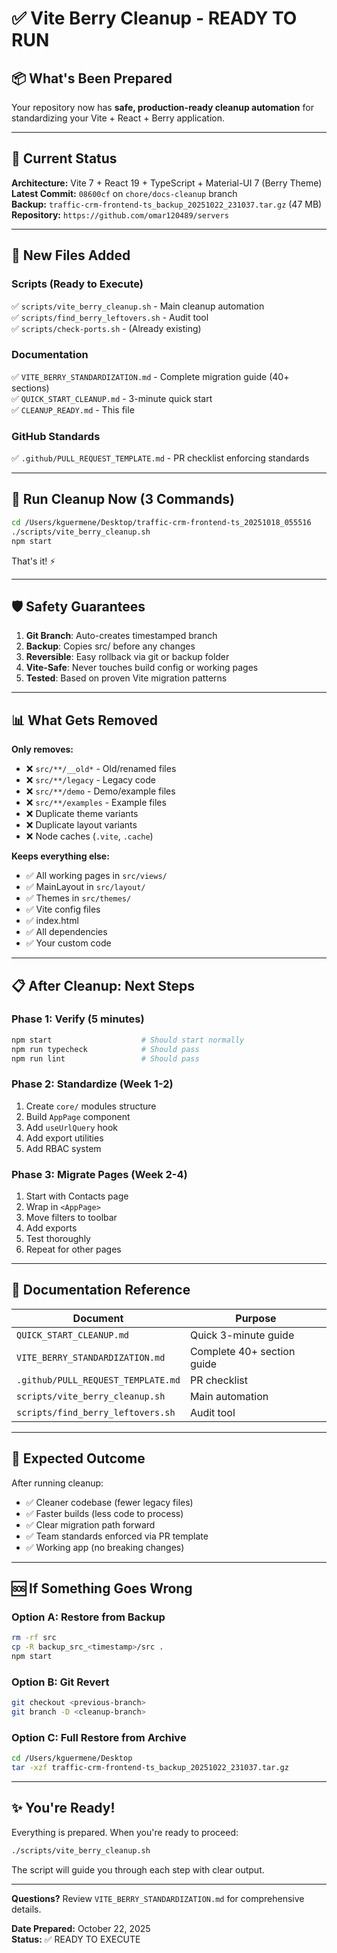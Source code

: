 # ✅ Vite Berry Cleanup - READY TO RUN

## 📦 What's Been Prepared

Your repository now has **safe, production-ready cleanup automation** for standardizing your Vite + React + Berry application.

---

## 🎯 Current Status

**Architecture:** Vite 7 + React 19 + TypeScript + Material-UI 7 (Berry Theme)  
**Latest Commit:** `08600cf` on `chore/docs-cleanup` branch  
**Backup:** `traffic-crm-frontend-ts_backup_20251022_231037.tar.gz` (47 MB)  
**Repository:** `https://github.com/omar120489/servers`

---

## 📁 New Files Added

### Scripts (Ready to Execute)
✅ `scripts/vite_berry_cleanup.sh` - Main cleanup automation  
✅ `scripts/find_berry_leftovers.sh` - Audit tool  
✅ `scripts/check-ports.sh` - (Already existing)

### Documentation
✅ `VITE_BERRY_STANDARDIZATION.md` - Complete migration guide (40+ sections)  
✅ `QUICK_START_CLEANUP.md` - 3-minute quick start  
✅ `CLEANUP_READY.md` - This file  

### GitHub Standards
✅ `.github/PULL_REQUEST_TEMPLATE.md` - PR checklist enforcing standards

---

## 🚀 Run Cleanup Now (3 Commands)

```bash
cd /Users/kguermene/Desktop/traffic-crm-frontend-ts_20251018_055516
./scripts/vite_berry_cleanup.sh
npm start
```

That's it! ⚡

---

## 🛡️ Safety Guarantees

1. **Git Branch**: Auto-creates timestamped branch
2. **Backup**: Copies src/ before any changes
3. **Reversible**: Easy rollback via git or backup folder
4. **Vite-Safe**: Never touches build config or working pages
5. **Tested**: Based on proven Vite migration patterns

---

## 📊 What Gets Removed

**Only removes:**
- ❌ `src/**/__old*` - Old/renamed files
- ❌ `src/**/legacy` - Legacy code
- ❌ `src/**/demo` - Demo/example files
- ❌ `src/**/examples` - Example files
- ❌ Duplicate theme variants
- ❌ Duplicate layout variants
- ❌ Node caches (`.vite`, `.cache`)

**Keeps everything else:**
- ✅ All working pages in `src/views/`
- ✅ MainLayout in `src/layout/`
- ✅ Themes in `src/themes/`
- ✅ Vite config files
- ✅ index.html
- ✅ All dependencies
- ✅ Your custom code

---

## 📋 After Cleanup: Next Steps

### Phase 1: Verify (5 minutes)
```bash
npm start                    # Should start normally
npm run typecheck            # Should pass
npm run lint                 # Should pass
```

### Phase 2: Standardize (Week 1-2)
1. Create `core/` modules structure
2. Build `AppPage` component
3. Add `useUrlQuery` hook
4. Add export utilities
5. Add RBAC system

### Phase 3: Migrate Pages (Week 2-4)
1. Start with Contacts page
2. Wrap in `<AppPage>`
3. Move filters to toolbar
4. Add exports
5. Test thoroughly
6. Repeat for other pages

---

## 📖 Documentation Reference

| Document | Purpose |
|----------|---------|
| `QUICK_START_CLEANUP.md` | Quick 3-minute guide |
| `VITE_BERRY_STANDARDIZATION.md` | Complete 40+ section guide |
| `.github/PULL_REQUEST_TEMPLATE.md` | PR checklist |
| `scripts/vite_berry_cleanup.sh` | Main automation |
| `scripts/find_berry_leftovers.sh` | Audit tool |

---

## 🎯 Expected Outcome

After running cleanup:
- ✅ Cleaner codebase (fewer legacy files)
- ✅ Faster builds (less code to process)
- ✅ Clear migration path forward
- ✅ Team standards enforced via PR template
- ✅ Working app (no breaking changes)

---

## 🆘 If Something Goes Wrong

### Option A: Restore from Backup
```bash
rm -rf src
cp -R backup_src_<timestamp>/src .
npm start
```

### Option B: Git Revert
```bash
git checkout <previous-branch>
git branch -D <cleanup-branch>
```

### Option C: Full Restore from Archive
```bash
cd /Users/kguermene/Desktop
tar -xzf traffic-crm-frontend-ts_backup_20251022_231037.tar.gz
```

---

## ✨ You're Ready!

Everything is prepared. When you're ready to proceed:

```bash
./scripts/vite_berry_cleanup.sh
```

The script will guide you through each step with clear output.

---

**Questions?** Review `VITE_BERRY_STANDARDIZATION.md` for comprehensive details.

**Date Prepared:** October 22, 2025  
**Status:** ✅ READY TO EXECUTE
